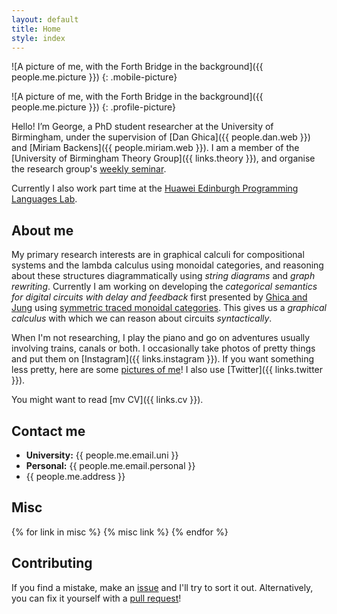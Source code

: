 ```yaml
---
layout: default
title: Home
style: index
---
```


![A picture of me, with the Forth Bridge in the background]({{ people.me.picture }})
{: .mobile-picture}

![A picture of me, with the Forth Bridge in the background]({{ people.me.picture }})
{: .profile-picture}

Hello! I’m George, a PhD student researcher at the University of Birmingham, under the supervision of [Dan Ghica]({{ people.dan.web }}) and [Miriam Backens]({{ people.miriam.web }}).
I am a member of the [University of Birmingham Theory Group]({{ links.theory }}), and organise the research group's [weekly seminar](http://talks.bham.ac.uk/show/index/86).

Currently I also work part time at the [Huawei Edinburgh Programming Languages Lab](https://blogs.ed.ac.uk/he-lab/).

## About me

My primary research interests are in graphical calculi for compositional systems and the lambda calculus using monoidal categories, and reasoning about these structures diagrammatically using *string diagrams* and *graph rewriting*.
Currently I am working on developing the *categorical semantics for digital circuits with delay and feedback* first presented by [Ghica and Jung](https://doi.org/10.4230/LIPIcs.CSL.2017.24) using [symmetric traced monoidal categories](https://en.wikipedia.org/wiki/Traced_monoidal_category).
This gives us a *graphical calculus* with which we can reason about circuits *syntactically*.

When I'm not researching, I play the piano and go on adventures usually involving trains, canals or both.
I occasionally take photos of pretty things and put them on [Instagram]({{ links.instagram }}).
If you want something less pretty, here are some [pictures of me](/pictures)!
I also use [Twitter]({{ links.twitter }}).

You might want to read [mv CV]({{ links.cv }}).


## Contact me

* **University:** {{ people.me.email.uni }}
* **Personal:** {{ people.me.email.personal }}
* {{ people.me.address }}

## Misc

{% for link in misc %}
{% misc link %}
{% endfor %}

## Contributing

If you find a mistake, make an [issue](https://github.com/georgejkaye/georgejkaye.github.io/issues) and I'll try to sort it out.
Alternatively, you can fix it yourself with a [pull request](https://github.com/georgejkaye/georgejkaye.github.io/pulls)!
